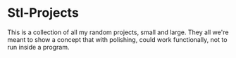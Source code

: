 # Stl-Projects
This is a collection of all my random projects, small and large. They all we're meant to show a concept that with polishing, could work functionally, not to run inside a program. 

